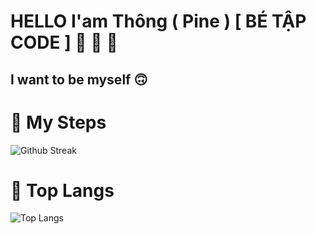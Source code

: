 # HELLO I'am Thông ( Pine ) [ BÉ TẬP CODE ] :evergreen_tree: :evergreen_tree: :evergreen_tree:
## I want to be myself :upside_down_face:

# :footprints: My Steps

<img src="http://github-readme-streak-stats.herokuapp.com/?user=ngohongthong1832004&theme=neon-palenight" alt = "Github Streak" >

# 📖 Top Langs


![Top Langs](https://github-readme-stats.vercel.app/api/top-langs/?username=ngohongthong1832004&text_color=daf7dc&bg_color=151515)
